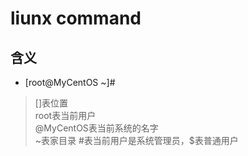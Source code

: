 # liunx command

## 含义

- [root@MyCentOS ~]#

> []表位置  
> root表当前用户  
> @MyCentOS表当前系统的名字  
> ~表家目录
> #表当前用户是系统管理员，$表普通用户



